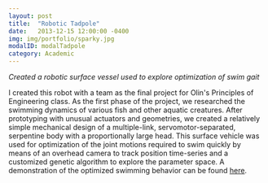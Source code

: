 ```yaml
---
layout: post
title:  "Robotic Tadpole"
date:   2013-12-15 12:00:00 -0400
img: img/portfolio/sparky.jpg
modalID: modalTadpole
category: Academic
---
```

_Created a robotic surface vessel used to explore optimization of swim gait_

I created this robot with a team as the final project for Olin's Principles of Engineering class. As the first phase of the project, we researched the swimming dynamics of various fish and other aquatic creatures. After prototyping with unusual actuators and geometries, we created a relatively simple mechanical design of a multiple-link, servomotor-separated, serpentine body with a proportionally large head. This surface vehicle was used for optimization of the joint motions required to swim quickly by means of an overhead camera to track position time-series and a customized genetic algorithm to explore the parameter space. A demonstration of the optimized swimming behavior can be found [here][mike-ember].

[project-website-link]: http://poe.olin.edu/poe2014/smacfish/index.html
[mike-videos]: https://www.youtube.com/channel/UC-I5tu4ZAoep77qelfoNFdg
[mike-ember]: https://www.youtube.com/watch?v=UUcKcXS66n8